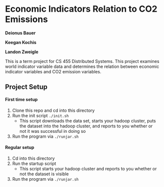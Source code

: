 # Economic Indicators Relation to CO2 Emissions
**Deionus Bauer**

**Keegan Kochis**

**Landon Zweigle**

This is a term project for CS 455 Distributed Systems. This project examines world indicator variable data and determines the relation between economic indicator variables and CO2 emission variables.

## Project Setup
#### First time setup
1. Clone this repo and cd into this directory
2. Run the init script `./init.sh`
    * This script downloads the data set, starts your hadoop cluster, puts the dataset into the hadoop cluster, and reports to you whether or not it was successful in doing so
3. Run the program via `./runjar.sh`
#### Regular setup
1. Cd into this directory
2. Run the startup script
    * This script starts your hadoop cluster and reports to you whether or not the dataset is visible
3. Run the program via `./runjar.sh` 
